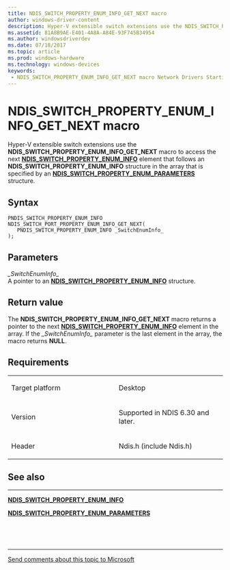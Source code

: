 ```yaml
---
title: NDIS_SWITCH_PROPERTY_ENUM_INFO_GET_NEXT macro
author: windows-driver-content
description: Hyper-V extensible switch extensions use the NDIS_SWITCH_PROPERTY_ENUM_INFO_GET_NEXT macro to access the next NDIS_SWITCH_PROPERTY_ENUM_INFO element that follows an NDIS_SWITCH_PROPERTY_ENUM_INFO structure in the array that is specified by an NDIS_SWITCH_PROPERTY_ENUM_PARAMETERS structure.
ms.assetid: 81A8B9AE-E401-4A8A-A84E-93F745B34954
ms.author: windowsdriverdev 
ms.date: 07/18/2017 
ms.topic: article 
ms.prod: windows-hardware 
ms.technology: windows-devices 
keywords:
 - NDIS_SWITCH_PROPERTY_ENUM_INFO_GET_NEXT macro Network Drivers Starting with Windows Vista
---
```


# NDIS\_SWITCH\_PROPERTY\_ENUM\_INFO\_GET\_NEXT macro


Hyper-V extensible switch extensions use the **NDIS\_SWITCH\_PROPERTY\_ENUM\_INFO\_GET\_NEXT** macro to access the next [**NDIS\_SWITCH\_PROPERTY\_ENUM\_INFO**](https://msdn.microsoft.com/library/windows/hardware/hh598250) element that follows an **NDIS\_SWITCH\_PROPERTY\_ENUM\_INFO** structure in the array that is specified by an [**NDIS\_SWITCH\_PROPERTY\_ENUM\_PARAMETERS**](https://msdn.microsoft.com/library/windows/hardware/hh598253) structure.

Syntax
------

```ManagedCPlusPlus
PNDIS_SWITCH_PROPERTY_ENUM_INFO NDIS_SWITCH_PORT_PROPERTY_ENUM_INFO_GET_NEXT(
   PNDIS_SWITCH_PROPERTY_ENUM_INFO _SwitchEnumInfo_
);
```

Parameters
----------

*\_SwitchEnumInfo\_*   
A pointer to an [**NDIS\_SWITCH\_PROPERTY\_ENUM\_INFO**](https://msdn.microsoft.com/library/windows/hardware/hh598250) structure.

Return value
------------

The **NDIS\_SWITCH\_PROPERTY\_ENUM\_INFO\_GET\_NEXT** macro returns a pointer to the next [**NDIS\_SWITCH\_PROPERTY\_ENUM\_INFO**](https://msdn.microsoft.com/library/windows/hardware/hh598250) element in the array. If the *\_SwitchEnumInfo\_* parameter is the last element in the array, the macro returns **NULL**.

Requirements
------------

<table>
<colgroup>
<col width="50%" />
<col width="50%" />
</colgroup>
<tbody>
<tr class="odd">
<td><p>Target platform</p></td>
<td>Desktop</td>
</tr>
<tr class="even">
<td><p>Version</p></td>
<td><p>Supported in NDIS 6.30 and later.</p></td>
</tr>
<tr class="odd">
<td><p>Header</p></td>
<td>Ndis.h (include Ndis.h)</td>
</tr>
</tbody>
</table>

## See also


****
[**NDIS\_SWITCH\_PROPERTY\_ENUM\_INFO**](https://msdn.microsoft.com/library/windows/hardware/hh598250)

[**NDIS\_SWITCH\_PROPERTY\_ENUM\_PARAMETERS**](https://msdn.microsoft.com/library/windows/hardware/hh598253)

 

 


--------------------
[Send comments about this topic to Microsoft](mailto:wsddocfb@microsoft.com?subject=Documentation%20feedback%20%5Bnetvista\netvista%5D:%20NDIS_SWITCH_PROPERTY_ENUM_INFO_GET_NEXT%20macro%20%20RELEASE:%20%287/10/2017%29&body=%0A%0APRIVACY%20STATEMENT%0A%0AWe%20use%20your%20feedback%20to%20improve%20the%20documentation.%20We%20don't%20use%20your%20email%20address%20for%20any%20other%20purpose,%20and%20we'll%20remove%20your%20email%20address%20from%20our%20system%20after%20the%20issue%20that%20you're%20reporting%20is%20fixed.%20While%20we're%20working%20to%20fix%20this%20issue,%20we%20might%20send%20you%20an%20email%20message%20to%20ask%20for%20more%20info.%20Later,%20we%20might%20also%20send%20you%20an%20email%20message%20to%20let%20you%20know%20that%20we've%20addressed%20your%20feedback.%0A%0AFor%20more%20info%20about%20Microsoft's%20privacy%20policy,%20see%20http://privacy.microsoft.com/default.aspx. "Send comments about this topic to Microsoft")


